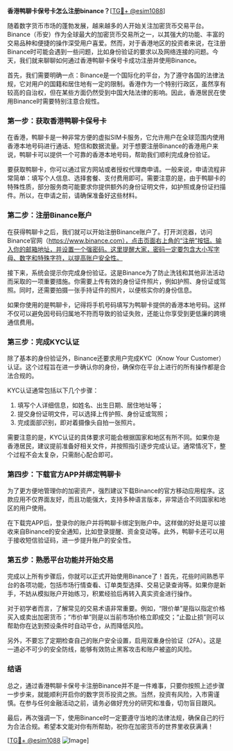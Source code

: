 **香港鸭聊卡保号卡怎么注册binance？**[[TG💪+ @esim1088](https://t.me/s/esim1088)]

随着数字货币市场的蓬勃发展，越来越多的人开始关注加密货币交易平台。Binance（币安）作为全球最大的加密货币交易所之一，以其强大的功能、丰富的交易品种和便捷的操作深受用户喜爱。然而，对于香港地区的投资者来说，在注册Binance时可能会遇到一些问题，比如身份验证的要求以及网络连接的问题。今天，我们就来聊聊如何通过香港鸭聊卡保号卡成功注册并使用Binance。

首先，我们需要明确一点：Binance是一个国际化的平台，为了遵守各国的法律法规，它对用户的国籍和居住地有一定的限制。香港作为一个特别行政区，虽然享有较高的自治权，但在某些方面仍然受到中国大陆法律的影响。因此，香港居民在使用Binance时需要特别注意合规性。

### **第一步：获取香港鸭聊卡保号卡**

在香港，鸭聊卡是一种非常方便的虚拟SIM卡服务，它允许用户在全球范围内使用香港本地号码进行通话、短信和数据流量。对于想要注册Binance的香港用户来说，鸭聊卡可以提供一个可靠的香港本地号码，帮助我们顺利完成身份验证。

要获取鸭聊卡，你可以通过官方网站或者授权代理商申请。一般来说，申请流程非常简单：填写个人信息、选择套餐、支付费用即可。需要注意的是，由于鸭聊卡的特殊性质，部分服务商可能要求你提供额外的身份证明文件，如护照或身份证扫描件。所以，在申请之前，请确保准备好这些材料。

### **第二步：注册Binance账户**

在获得鸭聊卡之后，我们就可以开始注册Binance账户了。打开浏览器，访问Binance官网（https://www.binance.com），点击页面右上角的“注册”按钮。输入你的邮箱地址，并设置一个强密码。这里提醒大家，密码一定要包含大小写字母、数字和特殊字符，以提高账户安全性。

接下来，系统会提示你完成身份验证。这是Binance为了防止洗钱和其他非法活动而采取的一项重要措施。你需要上传有效的身份证件照片，例如护照、身份证或驾照。同时，还需要拍摄一张手持证件的照片，以便核实你的身份信息。

如果你使用的是鸭聊卡，记得将手机号码填写为鸭聊卡提供的香港本地号码。这样不仅可以避免因号码归属地不符而导致的验证失败，还能让你享受到更低廉的跨境通信费用。

### **第三步：完成KYC认证**

除了基本的身份验证外，Binance还要求用户完成KYC（Know Your Customer）认证。这个过程旨在进一步确认你的身份，确保你在平台上进行的所有操作都是合法合规的。

KYC认证通常包括以下几个步骤：
1. 填写个人详细信息，如姓名、出生日期、居住地址等；
2. 提交身份证明文件，可以选择上传护照、身份证或驾照；
3. 完成面部识别，即对着摄像头自拍一张照片。

需要注意的是，KYC认证的具体要求可能会根据国家和地区有所不同。如果你是香港居民，建议提前准备好相关文件，并按照指引逐步完成认证。通常情况下，整个过程不会太复杂，只需耐心配合即可。

### **第四步：下载官方APP并绑定鸭聊卡**

为了更方便地管理你的加密资产，强烈建议下载Binance的官方移动应用程序。这款应用不仅界面友好，而且功能强大，支持多种语言版本，非常适合不同国家和地区的用户使用。

在下载完APP后，登录你的账户并将鸭聊卡绑定到账户中。这样做的好处是可以接收来自Binance的安全通知，比如登录提醒、资金变动等。此外，鸭聊卡还可以用于接收短信验证码，进一步提升账户的安全性。

### **第五步：熟悉平台功能并开始交易**

完成以上所有步骤后，你就可以正式开始使用Binance了！首先，花些时间熟悉平台的各项功能，包括市场行情查看、订单类型选择、交易记录查询等。如果你是新手，不妨从模拟账户开始练习，积累经验后再转入真实资金进行操作。

对于初学者而言，了解常见的交易术语非常重要。例如，“限价单”是指以指定价格买入或卖出加密货币；“市价单”则是以当前市场价格立即成交；“止盈止损”则可以帮助你在达到预设条件时自动平仓，从而降低风险。

另外，不要忘了定期检查自己的账户安全设置，启用双重身份验证（2FA）。这是一道必不可少的安全防线，能够有效防止黑客攻击和账户被盗的风险。

### **结语**

总之，通过香港鸭聊卡保号卡注册Binance并不是一件难事，只要你按照上述步骤一步步来，就能顺利开启你的数字货币投资之旅。当然，投资有风险，入市需谨慎。在参与任何金融活动之前，请务必做好充分的研究和准备，切勿盲目跟风。

最后，再次强调一下，使用Binance时一定要遵守当地的法律法规，确保自己的行为合法合规。希望本文能对你有所帮助，祝你在加密货币的世界里收获满满！

[[TG💪+ @esim1088](https://t.me/s/esim1088) ![Image](https://i.postimg.cc/4NQfJmqS/Snipaste-2025-05-13-00-14-12.png)]